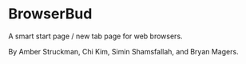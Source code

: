 # BrowserBud

A smart start page / new tab page for web browsers.

By Amber Struckman, Chi Kim, Simin Shamsfallah, and Bryan Magers.
